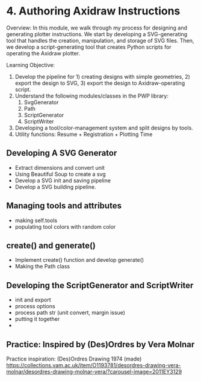 # 4. Authoring Axidraw Instructions

Overview: In this module, we walk through my process for designing and generating plotter instructions. We start by developing a SVG-generating tool that handles the creation, manipulation, and storage of SVG files. Then, we develop a script-generating tool that creates Python scripts for operating the Axidraw plotter. 

Learning Objective:
1. Develop the pipeline for 1) creating designs with simple geometries, 2) export the design to SVG, 3) export the design to Axidraw-operating script. 
2. Understand the following modules/classes in the PWP library: 
   1. SvgGenerator
   2. Path
   3. ScriptGenerator
   4. ScriptWriter
3. Developing a tool/color-management system and split designs by tools. 
4. Utility functions: Resume + Registration + Plotting Time 

## Developing A SVG Generator

- Extract dimensions and convert unit
- Using Beautiful Soup to create a svg 
- Develop a SVG init and saving pipeline 
- Develop a SVG <path> building pipeline. 

## Managing tools and attributes
- making self.tools
- populating tool colors with random color 

## create() and generate()
- Implement create() function and develop generate()
- Making the Path class 

## Developing the ScriptGenerator and ScriptWriter
- init and export 
- process options 
- process path str (unit convert, margin issue)
- putting it together 
- 

## Practice: Inspired by (Des)Ordres by Vera Molnar

Practice inspiration:
(Des)Ordres
Drawing
1974 (made)
https://collections.vam.ac.uk/item/O1193781/desordres-drawing-vera-molnar/desordres-drawing-molnar-vera/?carousel-image=2011EY3129



